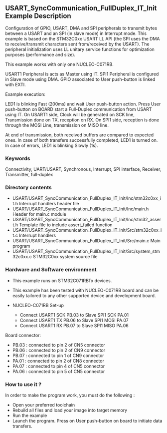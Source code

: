 ## <b>USART_SyncCommunication_FullDuplex_IT_Init Example Description</b>

Configuration of GPIO, USART, DMA and SPI peripherals to transmit 
bytes between a USART and an SPI (in slave mode) in Interrupt mode. This example is based on the STM32C0xx USART LL API 
(the SPI uses the DMA to receive/transmit characters sent from/received by the USART). The peripheral 
initialization uses LL unitary service functions for optimization purposes (performance and size).

This example works with only one NUCLEO-C071RB.

USART1 Peripheral is acts as Master using IT.
SPI1 Peripheral is configured in Slave mode using DMA.
GPIO associated to User push-button is linked with EXTI.

Example execution:

LED1 is blinking Fast (200ms) and wait User push-button action.
Press User push-button on BOARD start a Full-Duplex communication from USART using IT.
On USART1 side, Clock will be generated on SCK line, Transmission done on TX, reception on RX.
On SPI1 side, reception is done through the MOSI Line, transmission on MISO line.

At end of transmission, both received buffers are compared to expected ones.
In case of both transfers successfully completed, LED1 is turned on.
In case of errors, LED1 is blinking Slowly (1s).


### <b>Keywords</b>

Connectivity, UART/USART, Synchronous, Interrupt, SPI interface, Receiver, Transmitter, full-duplex

### <b>Directory contents</b>

  - USART/USART_SyncCommunication_FullDuplex_IT_Init/Inc/stm32c0xx_it.h        Interrupt handlers header file
  - USART/USART_SyncCommunication_FullDuplex_IT_Init/Inc/main.h                 Header for main.c module
  - USART/USART_SyncCommunication_FullDuplex_IT_Init/Inc/stm32_assert.h         Template file to include assert_failed function
  - USART/USART_SyncCommunication_FullDuplex_IT_Init/Src/stm32c0xx_it.c        Interrupt handlers
  - USART/USART_SyncCommunication_FullDuplex_IT_Init/Src/main.c                 Main program
  - USART/USART_SyncCommunication_FullDuplex_IT_Init/Src/system_stm32c0xx.c    STM32C0xx system source file


### <b>Hardware and Software environment</b>

  - This example runs on STM32C071RBTx devices.

  - This example has been tested with NUCLEO-C071RB board and can be
    easily tailored to any other supported device and development board.

  - NUCLEO-C071RB Set-up
    - Connect USART1 SCK PB.03 to Slave SPI1 SCK PA.01
    - Connect USART1 TX PB.06 to Slave SPI1 MOSI PA.07
    - Connect USART1 RX PB.07 to Slave SPI1 MISO PA.06

Board connector:

 - PB.03 :   connected to pin 2 of CN5 connector
 - PB.06 :   connected to pin 2 of CN9 connector
 - PB.07 :   connected to pin 1 of CN9 connector
 - PA.01 :   connected to pin 2 of CN8 connector
 - PA.07 :   connected to pin 4 of CN5 connector
 - PA.06 :   connected to pin 5 of CN5 connector

### <b>How to use it ?</b>

In order to make the program work, you must do the following :

 - Open your preferred toolchain
 - Rebuild all files and load your image into target memory
 - Run the example
 - Launch the program. Press on User push-button on board to initiate data transfers.

